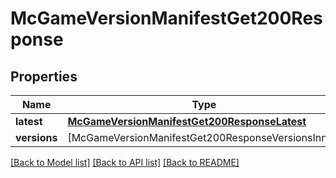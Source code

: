 # McGameVersionManifestGet200Response

## Properties
Name | Type | Description | Notes
------------ | ------------- | ------------- | -------------
**latest** | [**McGameVersionManifestGet200ResponseLatest**](McGameVersionManifestGet200ResponseLatest.md) |  | [optional] 
**versions** | [McGameVersionManifestGet200ResponseVersionsInner] |  | [optional] 

[[Back to Model list]](../README.md#documentation-for-models) [[Back to API list]](../README.md#documentation-for-api-endpoints) [[Back to README]](../README.md)


